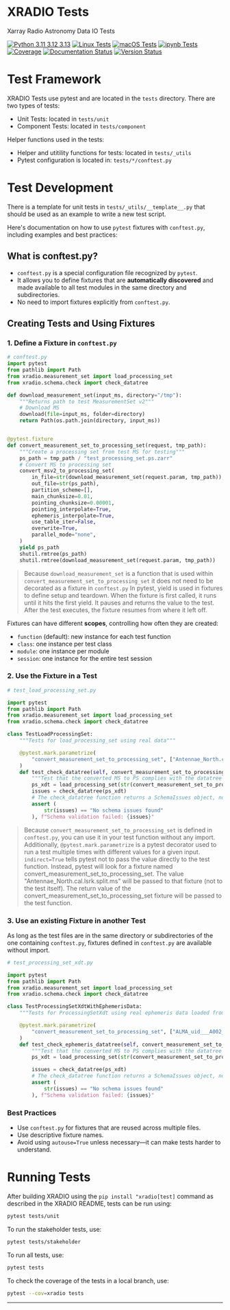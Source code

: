 # XRADIO Tests
Xarray Radio Astronomy Data IO Tests

[![Python 3.11 3.12 3.13](https://img.shields.io/badge/python-3.11%20%7C%203.12%20%7C%203.13-blue)](https://www.python.org/downloads/release/python-3130/)
[![Linux Tests](https://github.com/casangi/xradio/actions/workflows/python-testing-linux.yml/badge.svg?branch=main)](https://github.com/casangi/xradio/actions/workflows/python-testing-linux.yml?query=branch%3Amain)
[![macOS Tests](https://github.com/casangi/xradio/actions/workflows/python-testing-macos.yml/badge.svg?branch=main)](https://github.com/casangi/xradio/actions/workflows/python-testing-macos.yml?query=branch%3Amain)
[![ipynb Tests](https://github.com/casangi/xradio/actions/workflows/run-ipynb.yml/badge.svg?branch=main)](https://github.com/casangi/xradio/actions/workflows/run-ipynb.yml?query=branch%3Amain)
[![Coverage](https://codecov.io/gh/casangi/xradio/branch/main/graph/badge.svg)](https://codecov.io/gh/casangi/xradio/branch/main/xradio)
[![Documentation Status](https://readthedocs.org/projects/xradio/badge/?version=latest)](https://xradio.readthedocs.io)
[![Version Status](https://img.shields.io/pypi/v/xradio.svg)](https://pypi.python.org/pypi/xradio/)

# Test Framework
XRADIO Tests use pytest and are located in the `tests` directory. There are two types of tests:
- Unit Tests: located in `tests/unit`
- Component Tests: located in `tests/component`

Helper functions used in the tests:
- Helper and utitility functions for tests: located in `tests/_utils`
- Pytest configuration is located in: `tests/*/conftest.py`

# Test Development
There is a template for unit tests in `tests/_utils/__template__.py` that should be used as an example to write a new test script.

Here's documentation on how to use `pytest` fixtures with `conftest.py`, including examples and best practices:

## What is conftest.py?

* `conftest.py` is a special configuration file recognized by `pytest`.
* It allows you to define fixtures that are **automatically discovered** and made available to all test modules in the same directory and subdirectories.
* No need to import fixtures explicitly from `conftest.py`.

## Creating Tests and Using Fixtures

### **1. Define a Fixture in `conftest.py`**

```python
# conftest.py
import pytest
from pathlib import Path
from xradio.measurement_set import load_processing_set
from xradio.schema.check import check_datatree

def download_measurement_set(input_ms, directory="/tmp"):
    """Returns path to test MeasurementSet v2"""
    # Download MS
    download(file=input_ms, folder=directory)
    return Path(os.path.join(directory, input_ms))


@pytest.fixture
def convert_measurement_set_to_processing_set(request, tmp_path):
    """Create a processing set from test MS for testing"""
    ps_path = tmp_path / "test_processing_set.ps.zarr"
    # Convert MS to processing set
    convert_msv2_to_processing_set(
        in_file=str(download_measurement_set(request.param, tmp_path)),
        out_file=str(ps_path),
        partition_scheme=[],
        main_chunksize=0.01,
        pointing_chunksize=0.00001,
        pointing_interpolate=True,
        ephemeris_interpolate=True,
        use_table_iter=False,
        overwrite=True,
        parallel_mode="none",
    )
    yield ps_path
    shutil.rmtree(ps_path)
    shutil.rmtree(download_measurement_set(request.param, tmp_path))
```
> Because `download_measurement_set` is a function that is used within `convert_measurement_set_to_processing_set` it does not need to be decorated as a fixture in `conftest.py` In pytest, yield is used in fixtures to define setup and teardown. When the fixture is first called, it runs until it hits the first yield. It pauses and returns the value to the test. After the test executes, the fixture resumes from where it left off.

Fixtures can have different **scopes**, controlling how often they are created:

* `function` (default): new instance for each test function
* `class`: one instance per test class
* `module`: one instance per module
* `session`: one instance for the entire test session

### **2. Use the Fixture in a Test**

```python
# test_load_processing_set.py

import pytest
from pathlib import Path
from xradio.measurement_set import load_processing_set
from xradio.schema.check import check_datatree

class TestLoadProcessingSet:
    """Tests for load_processing_set using real data"""

    @pytest.mark.parametrize(
        "convert_measurement_set_to_processing_set", ["Antennae_North.cal.lsrk.split.ms"], indirect=True
    )
    def test_check_datatree(self, convert_measurement_set_to_processing_set):
        """Test that the converted MS to PS complies with the datatree schema checker"""
        ps_xdt = load_processing_set(str(convert_measurement_set_to_processing_set))
        issues = check_datatree(ps_xdt)
        # The check_datatree function returns a SchemaIssues object, not a string
        assert (
            str(issues) == "No schema issues found"
        ), f"Schema validation failed: {issues}"
```

> Because `convert_measurement_set_to_processing_set` is defined in `conftest.py`, you can use it in your test function without any import. Additionally, `@pytest.mark.parametrize` is a pytest decorator used to run a test multiple times with different values for a given input. `indirect=True` tells pytest not to pass the value directly to the test function. Instead, pytest will look for a fixture named convert_measurement_set_to_processing_set. The value "Antennae_North.cal.lsrk.split.ms" will be passed to that fixture (not to the test itself). The return value of the convert_measurement_set_to_processing_set fixture will be passed to the test function.

### **3. Use an existing Fixture in another Test**

As long as the test files are in the same directory or subdirectories of the one containing `conftest.py`, fixtures defined in `conftest.py` are available without import.

```python
# test_processing_set_xdt.py

import pytest
from pathlib import Path
from xradio.measurement_set import load_processing_set
from xradio.schema.check import check_datatree

class TestProcessingSetXdtWithEphemerisData:
    """Tests for ProcessingSetXdt using real ephemeris data loaded from disk"""

    @pytest.mark.parametrize(
        "convert_measurement_set_to_processing_set", ["ALMA_uid___A002_X1003af4_X75a3.split.avg.ms"], indirect=True
    )
    def test_check_ephemeris_datatree(self, convert_measurement_set_to_processing_set):
        """Test that the converted MS to PS complies with the datatree schema checker"""
        ps_xdt = load_processing_set(str(convert_measurement_set_to_processing_set))

        issues = check_datatree(ps_xdt)
        # The check_datatree function returns a SchemaIssues object, not a string
        assert (
            str(issues) == "No schema issues found"
        ), f"Schema validation failed: {issues}"
```

### Best Practices

* Use `conftest.py` for fixtures that are reused across multiple files.
* Use descriptive fixture names.
* Avoid using `autouse=True` unless necessary—it can make tests harder to understand.

# Running Tests
After building XRADIO using the ```pip install "xradio[test]``` command as described in the XRADIO README, tests can be run using:
```sh
pytest tests/unit
```

To run the stakeholder tests, use:
```sh
pytest tests/stakeholder
```

To run all tests, use:
```sh
pytest tests
```
To check the coverage of the tests in a local branch, use:
```sh
pytest --cov=xradio tests
```



---

